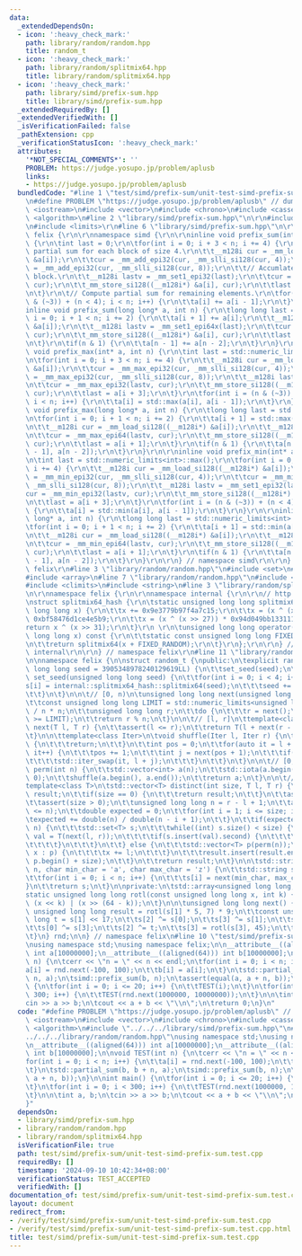 ```yaml
---
data:
  _extendedDependsOn:
  - icon: ':heavy_check_mark:'
    path: library/random/random.hpp
    title: random_t
  - icon: ':heavy_check_mark:'
    path: library/random/splitmix64.hpp
    title: library/random/splitmix64.hpp
  - icon: ':heavy_check_mark:'
    path: library/simd/prefix-sum.hpp
    title: library/simd/prefix-sum.hpp
  _extendedRequiredBy: []
  _extendedVerifiedWith: []
  _isVerificationFailed: false
  _pathExtension: cpp
  _verificationStatusIcon: ':heavy_check_mark:'
  attributes:
    '*NOT_SPECIAL_COMMENTS*': ''
    PROBLEM: https://judge.yosupo.jp/problem/aplusb
    links:
    - https://judge.yosupo.jp/problem/aplusb
  bundledCode: "#line 1 \"test/simd/prefix-sum/unit-test-simd-prefix-sum.test.cpp\"\
    \n#define PROBLEM \"https://judge.yosupo.jp/problem/aplusb\" // dummy\n\n#include\
    \ <iostream>\n#include <vector>\n#include <chrono>\n#include <cassert>\n#include\
    \ <algorithm>\n#line 2 \"library/simd/prefix-sum.hpp\"\n\r\n#include <x86intrin.h>\r\
    \n#include <limits>\r\n#line 6 \"library/simd/prefix-sum.hpp\"\n\r\nnamespace\
    \ felix {\r\n\r\nnamespace simd {\r\n\r\ninline void prefix_sum(int* a, int n)\
    \ {\r\n\tint last = 0;\r\n\tfor(int i = 0; i + 3 < n; i += 4) {\r\n\t\t// Compute\
    \ partial sum for each block of size 4.\r\n\t\t__m128i cur = _mm_load_si128((__m128i*)\
    \ &a[i]);\r\n\t\tcur = _mm_add_epi32(cur, _mm_slli_si128(cur, 4));\r\n\t\tcur\
    \ = _mm_add_epi32(cur, _mm_slli_si128(cur, 8));\r\n\t\t// Accumlate sum from previous\
    \ block.\r\n\t\t__m128i lastv = _mm_set1_epi32(last);\r\n\t\tcur = _mm_add_epi32(lastv,\
    \ cur);\r\n\t\t_mm_store_si128((__m128i*) &a[i], cur);\r\n\t\tlast = a[i + 3];\r\
    \n\t}\r\n\t// Compute partial sum for remaining elements.\r\n\tfor(int i = (n\
    \ & (~3)) + (n < 4); i < n; i++) {\r\n\t\ta[i] += a[i - 1];\r\n\t}\r\n}\r\n\r\n\
    inline void prefix_sum(long long* a, int n) {\r\n\tlong long last = 0;\r\n\tfor(int\
    \ i = 0; i + 1 < n; i += 2) {\r\n\t\ta[i + 1] += a[i];\r\n\t\t__m128i cur = _mm_load_si128((__m128i*)\
    \ &a[i]);\r\n\t\t__m128i lastv = _mm_set1_epi64x(last);\r\n\t\tcur = _mm_add_epi64(lastv,\
    \ cur);\r\n\t\t_mm_store_si128((__m128i*) &a[i], cur);\r\n\t\tlast = a[i + 1];\r\
    \n\t}\r\n\tif(n & 1) {\r\n\t\ta[n - 1] += a[n - 2];\r\n\t}\r\n}\r\n\r\ninline\
    \ void prefix_max(int* a, int n) {\r\n\tint last = std::numeric_limits<int>::min();\r\
    \n\tfor(int i = 0; i + 3 < n; i += 4) {\r\n\t\t__m128i cur = _mm_load_si128((__m128i*)\
    \ &a[i]);\r\n\t\tcur = _mm_max_epi32(cur, _mm_slli_si128(cur, 4));\r\n\t\tcur\
    \ = _mm_max_epi32(cur, _mm_slli_si128(cur, 8));\r\n\t\t__m128i lastv = _mm_set1_epi32(last);\r\
    \n\t\tcur = _mm_max_epi32(lastv, cur);\r\n\t\t_mm_store_si128((__m128i*) &a[i],\
    \ cur);\r\n\t\tlast = a[i + 3];\r\n\t}\r\n\tfor(int i = (n & (~3)) + (n < 4);\
    \ i < n; i++) {\r\n\t\ta[i] = std::max(a[i], a[i - 1]);\r\n\t}\r\n}\r\n\r\ninline\
    \ void prefix_max(long long* a, int n) {\r\n\tlong long last = std::numeric_limits<int>::min();\r\
    \n\tfor(int i = 0; i + 1 < n; i += 2) {\r\n\t\ta[i + 1] = std::max(a[i + 1], a[i]);\r\
    \n\t\t__m128i cur = _mm_load_si128((__m128i*) &a[i]);\r\n\t\t__m128i lastv = _mm_set1_epi64x(last);\r\
    \n\t\tcur = _mm_max_epi64(lastv, cur);\r\n\t\t_mm_store_si128((__m128i*) &a[i],\
    \ cur);\r\n\t\tlast = a[i + 1];\r\n\t}\r\n\tif(n & 1) {\r\n\t\ta[n - 1] = std::max(a[n\
    \ - 1], a[n - 2]);\r\n\t}\r\n}\r\n\r\ninline void prefix_min(int* a, int n) {\r\
    \n\tint last = std::numeric_limits<int>::max();\r\n\tfor(int i = 0; i + 3 < n;\
    \ i += 4) {\r\n\t\t__m128i cur = _mm_load_si128((__m128i*) &a[i]);\r\n\t\tcur\
    \ = _mm_min_epi32(cur, _mm_slli_si128(cur, 4));\r\n\t\tcur = _mm_min_epi32(cur,\
    \ _mm_slli_si128(cur, 8));\r\n\t\t__m128i lastv = _mm_set1_epi32(last);\r\n\t\t\
    cur = _mm_min_epi32(lastv, cur);\r\n\t\t_mm_store_si128((__m128i*) &a[i], cur);\r\
    \n\t\tlast = a[i + 3];\r\n\t}\r\n\tfor(int i = (n & (~3)) + (n < 4); i < n; i++)\
    \ {\r\n\t\ta[i] = std::min(a[i], a[i - 1]);\r\n\t}\r\n}\r\n\r\ninline void prefix_min(long\
    \ long* a, int n) {\r\n\tlong long last = std::numeric_limits<int>::max();\r\n\
    \tfor(int i = 0; i + 1 < n; i += 2) {\r\n\t\ta[i + 1] = std::min(a[i + 1], a[i]);\r\
    \n\t\t__m128i cur = _mm_load_si128((__m128i*) &a[i]);\r\n\t\t__m128i lastv = _mm_set1_epi64x(last);\r\
    \n\t\tcur = _mm_min_epi64(lastv, cur);\r\n\t\t_mm_store_si128((__m128i*) &a[i],\
    \ cur);\r\n\t\tlast = a[i + 1];\r\n\t}\r\n\tif(n & 1) {\r\n\t\ta[n - 1] = std::min(a[n\
    \ - 1], a[n - 2]);\r\n\t}\r\n}\r\n\r\n} // namespace simd\r\n\r\n} // namespace\
    \ felix\r\n#line 3 \"library/random/random.hpp\"\n#include <set>\n#include <cstring>\n\
    #include <array>\n#line 7 \"library/random/random.hpp\"\n#include <numeric>\n\
    #include <climits>\n#include <string>\n#line 3 \"library/random/splitmix64.hpp\"\
    \n\r\nnamespace felix {\r\n\r\nnamespace internal {\r\n\r\n// http://xoshiro.di.unimi.it/splitmix64.c\r\
    \nstruct splitmix64_hash {\r\n\tstatic unsigned long long splitmix64(unsigned\
    \ long long x) {\r\n\t\tx += 0x9e3779b97f4a7c15;\r\n\t\tx = (x ^ (x >> 30)) *\
    \ 0xbf58476d1ce4e5b9;\r\n\t\tx = (x ^ (x >> 27)) * 0x94d049bb133111eb;\r\n\t\t\
    return x ^ (x >> 31);\r\n\t}\r\n \r\n\tunsigned long long operator()(unsigned\
    \ long long x) const {\r\n\t\tstatic const unsigned long long FIXED_RANDOM = std::chrono::steady_clock::now().time_since_epoch().count();\r\
    \n\t\treturn splitmix64(x + FIXED_RANDOM);\r\n\t}\r\n};\r\n\r\n} // namespace\
    \ internal\r\n\r\n} // namespace felix\r\n#line 11 \"library/random/random.hpp\"\
    \n\nnamespace felix {\n\nstruct random_t {\npublic:\n\texplicit random_t(unsigned\
    \ long long seed = 3905348978240129619LL) {\n\t\tset_seed(seed);\n\t}\n\n\tvoid\
    \ set_seed(unsigned long long seed) {\n\t\tfor(int i = 0; i < 4; i++) {\n\t\t\t\
    s[i] = internal::splitmix64_hash::splitmix64(seed);\n\t\t\tseed += 0x9e3779b97f4a7c15;\n\
    \t\t}\n\t}\n\n\t// [0, n)\n\tunsigned long long next(unsigned long long n) {\n\
    \t\tconst unsigned long long LIMIT = std::numeric_limits<unsigned long long>::max()\
    \ / n * n;\n\t\tunsigned long long r;\n\t\tdo {\n\t\t\tr = next();\n\t\t} while(r\
    \ >= LIMIT);\n\t\treturn r % n;\n\t}\n\n\t// [l, r]\n\ttemplate<class T>\n\tT\
    \ next(T l, T r) {\n\t\tassert(l <= r);\n\t\treturn T(l + next(r - l + 1ULL));\n\
    \t}\n\n\ttemplate<class Iter>\n\tvoid shuffle(Iter l, Iter r) {\n\t\tif(l == r)\
    \ {\n\t\t\treturn;\n\t\t}\n\t\tint pos = 0;\n\t\tfor(auto it = l + 1; it != r;\
    \ it++) {\n\t\t\tpos += 1;\n\t\t\tint j = next(pos + 1);\n\t\t\tif(j != pos) {\n\
    \t\t\t\tstd::iter_swap(it, l + j);\n\t\t\t}\n\t\t}\n\t}\n\n\t// [0, n)\n\tstd::vector<int>\
    \ perm(int n) {\n\t\tstd::vector<int> a(n);\n\t\tstd::iota(a.begin(), a.end(),\
    \ 0);\n\t\tshuffle(a.begin(), a.end());\n\t\treturn a;\n\t}\n\n\t// [l, r]\n\t\
    template<class T>\n\tstd::vector<T> distinct(int size, T l, T r) {\n\t\tstd::vector<T>\
    \ result;\n\t\tif(size == 0) {\n\t\t\treturn result;\n\t\t}\n\t\tassert(l <= r);\n\
    \t\tassert(size > 0);\n\t\tunsigned long long n = r - l + 1;\n\t\tassert(size\
    \ <= n);\n\t\tdouble expected = 0;\n\t\tfor(int i = 1; i <= size; i++) {\n\t\t\
    \texpected += double(n) / double(n - i + 1);\n\t\t}\n\t\tif(expected < (double)\
    \ n) {\n\t\t\tstd::set<T> s;\n\t\t\twhile((int) s.size() < size) {\n\t\t\t\tT\
    \ val = T(next(l, r));\n\t\t\t\tif(s.insert(val).second) {\n\t\t\t\t\tresult.push_back(val);\n\
    \t\t\t\t}\n\t\t\t}\n\t\t} else {\n\t\t\tstd::vector<T> p(perm(n));\n\t\t\tfor(auto&\
    \ x : p) {\n\t\t\t\tx += l;\n\t\t\t}\n\t\t\tresult.insert(result.end(), p.begin(),\
    \ p.begin() + size);\n\t\t}\n\t\treturn result;\n\t}\n\n\tstd::string string(int\
    \ n, char min_char = 'a', char max_char = 'z') {\n\t\tstd::string s(n, '_');\n\
    \t\tfor(int i = 0; i < n; i++) {\n\t\t\ts[i] = next(min_char, max_char);\n\t\t\
    }\n\t\treturn s;\n\t}\n\nprivate:\n\tstd::array<unsigned long long, 4> s;\n\n\t\
    static unsigned long long rotl(const unsigned long long x, int k) {\n\t\treturn\
    \ (x << k) | (x >> (64 - k));\n\t}\n\n\tunsigned long long next() {\n\t\tconst\
    \ unsigned long long result = rotl(s[1] * 5, 7) * 9;\n\t\tconst unsigned long\
    \ long t = s[1] << 17;\n\t\ts[2] ^= s[0];\n\t\ts[3] ^= s[1];\n\t\ts[1] ^= s[2];\n\
    \t\ts[0] ^= s[3];\n\t\ts[2] ^= t;\n\t\ts[3] = rotl(s[3], 45);\n\t\treturn result;\n\
    \t}\n} rnd;\n\n} // namespace felix\n#line 10 \"test/simd/prefix-sum/unit-test-simd-prefix-sum.test.cpp\"\
    \nusing namespace std;\nusing namespace felix;\n\n__attribute__((aligned(64)))\
    \ int a[10000000];\n__attribute__((aligned(64))) int b[10000000];\n\nvoid TEST(int\
    \ n) {\n\tcerr << \"n = \" << n << endl;\n\tfor(int i = 0; i < n; i++) {\n\t\t\
    a[i] = rnd.next(-100, 100);\n\t\tb[i] = a[i];\n\t}\n\tstd::partial_sum(b, b +\
    \ n, a);\n\tsimd::prefix_sum(b, n);\n\tassert(equal(a, a + n, b));\n}\n\nint main()\
    \ {\n\tfor(int i = 0; i <= 20; i++) {\n\t\tTEST(i);\n\t}\n\tfor(int i = 0; i <\
    \ 300; i++) {\n\t\tTEST(rnd.next(1000000, 10000000));\n\t}\n\n\tint a, b;\n\t\
    cin >> a >> b;\n\tcout << a + b << \"\\n\";\n\treturn 0;\n}\n"
  code: "#define PROBLEM \"https://judge.yosupo.jp/problem/aplusb\" // dummy\n\n#include\
    \ <iostream>\n#include <vector>\n#include <chrono>\n#include <cassert>\n#include\
    \ <algorithm>\n#include \"../../../library/simd/prefix-sum.hpp\"\n#include \"\
    ../../../library/random/random.hpp\"\nusing namespace std;\nusing namespace felix;\n\
    \n__attribute__((aligned(64))) int a[10000000];\n__attribute__((aligned(64)))\
    \ int b[10000000];\n\nvoid TEST(int n) {\n\tcerr << \"n = \" << n << endl;\n\t\
    for(int i = 0; i < n; i++) {\n\t\ta[i] = rnd.next(-100, 100);\n\t\tb[i] = a[i];\n\
    \t}\n\tstd::partial_sum(b, b + n, a);\n\tsimd::prefix_sum(b, n);\n\tassert(equal(a,\
    \ a + n, b));\n}\n\nint main() {\n\tfor(int i = 0; i <= 20; i++) {\n\t\tTEST(i);\n\
    \t}\n\tfor(int i = 0; i < 300; i++) {\n\t\tTEST(rnd.next(1000000, 10000000));\n\
    \t}\n\n\tint a, b;\n\tcin >> a >> b;\n\tcout << a + b << \"\\n\";\n\treturn 0;\n\
    }"
  dependsOn:
  - library/simd/prefix-sum.hpp
  - library/random/random.hpp
  - library/random/splitmix64.hpp
  isVerificationFile: true
  path: test/simd/prefix-sum/unit-test-simd-prefix-sum.test.cpp
  requiredBy: []
  timestamp: '2024-09-10 10:42:34+08:00'
  verificationStatus: TEST_ACCEPTED
  verifiedWith: []
documentation_of: test/simd/prefix-sum/unit-test-simd-prefix-sum.test.cpp
layout: document
redirect_from:
- /verify/test/simd/prefix-sum/unit-test-simd-prefix-sum.test.cpp
- /verify/test/simd/prefix-sum/unit-test-simd-prefix-sum.test.cpp.html
title: test/simd/prefix-sum/unit-test-simd-prefix-sum.test.cpp
---
```


